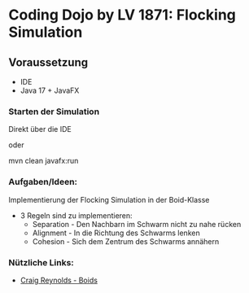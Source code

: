 # Coding Dojo by LV 1871: Flocking Simulation

## Voraussetzung

* IDE
* Java 17 + JavaFX

### Starten der Simulation

Direkt über die IDE

oder

mvn clean javafx:run

### Aufgaben/Ideen:

Implementierung der Flocking Simulation in der Boid-Klasse
* 3 Regeln sind zu implementieren:
    * Separation - Den Nachbarn im Schwarm nicht zu nahe rücken
    * Alignment  - In die Richtung des Schwarms lenken
    * Cohesion   - Sich dem Zentrum des Schwarms annähern

### Nützliche Links:

* [Craig Reynolds - Boids](https://en.wikipedia.org/wiki/Boids)